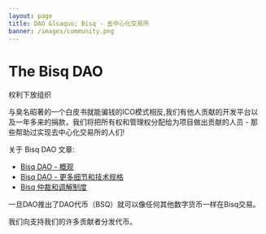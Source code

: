 ```yaml
---
layout: page
title: DAO &lsaquo; Bisq - 去中心化交易所
banner: /images/community.png
---
```

# The Bisq DAO

权利下放组织

与臭名昭著的一个白皮书就能骗钱的ICO模式相反,我们有他人贡献的开发平台以及一年多来的捐款，我们将把所有权和管理权分配给为项目做出贡献的人员 - 那些帮助过实现去中心化交易所的人们!

关于 Bisq DAO 文章:

 - [Bisq DAO - 概观](https://bisq.network/docs/dao/overview)
 - [Bisq DAO - 更多细节和技术规格](https://bisq.network/docs/dao/specification)
 - [Bisq 仲裁和调解制度](https://bisq.network/docs/exchange/arbitration-system)

一旦DAO推出了DAO代币（BSQ）就可以像任何其他数字货币一样在Bisq交易。

我们向支持我们的许多贡献者分发代币。
